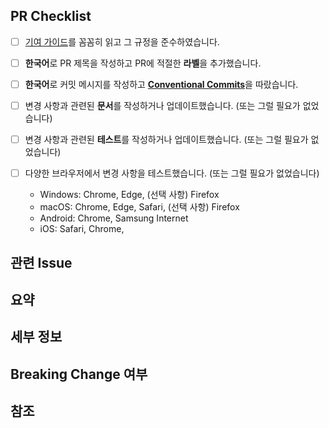 ## PR Checklist

- [ ] [기여 가이드](https://github.com/kms0219kms/portone-restv2-client-nodejs/blob/master/.github/CONTRIBUTING.md)를 꼼꼼히 읽고 그 규정을 준수하였습니다.

- [ ] **한국어**로 PR 제목을 작성하고 PR에 적절한 **라벨**을 추가했습니다.
- [ ] **한국어**로 커밋 메시지를 작성하고 [**Conventional Commits**](https://www.conventionalcommits.org/en/v1.0.0/)을 따랐습니다.

- [ ] 변경 사항과 관련된 **문서**를 작성하거나 업데이트했습니다. (또는 그럴 필요가 없었습니다)
- [ ] 변경 사항과 관련된 **테스트**를 작성하거나 업데이트했습니다. (또는 그럴 필요가 없었습니다)
- [ ] 다양한 브라우저에서 변경 사항을 테스트했습니다. (또는 그럴 필요가 없었습니다)
  - Windows: Chrome, Edge, (선택 사항) Firefox
  - macOS: Chrome, Edge, Safari, (선택 사항) Firefox
  - Android: Chrome, Samsung Internet
  - iOS: Safari, Chrome,

## 관련 Issue

<!-- Issue가 있으면 링크해 주세요 -->
<!-- Fixes #0000 -->

## 요약

<!-- 변경 사항에 대한 간략한 설명 -->

## 세부 정보

<!-- 변경 사항에 대한 자세한 설명 -->

## Breaking Change 여부

<!-- Breaking Change인 경우, 사용자에게 미치는 영향과 마이그레이션 경로를 설명해 주세요 -->

## 참조

<!-- 리뷰어가 알아야 할 다른 정보나 요점을 설명해 주세요 -->
